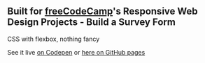 ## Built for [freeCodeCamp](https://www.freecodecamp.org/)'s **Responsive Web Design Projects - Build a Survey Form**

CSS with flexbox, nothing fancy

See it live [on Codepen](https://codepen.io/zeebear/pen/NWPyrOd) or [here on GitHub pages](https://zeebear.github.io/survey_form/)
